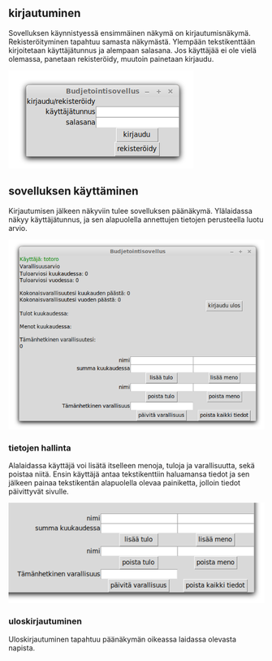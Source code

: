 ## kirjautuminen

Sovelluksen käynnistyessä ensimmäinen näkymä on kirjautumisnäkymä. Rekisteröityminen tapahtuu samasta näkymästä. Ylempään tekstikenttään kirjoitetaan käyttäjätunnus ja alempaan salasana. Jos käyttäjää ei ole vielä olemassa, panetaan rekisteröidy, muutoin painetaan kirjaudu.  

![](./kuvat/login_view.png)

## sovelluksen käyttäminen

Kirjautumisen jälkeen näkyviin tulee sovelluksen päänäkymä. Ylälaidassa näkyy käyttäjätunnus, ja sen alapuolella annettujen tietojen perusteella luotu arvio.  

![](./kuvat/front_view.png)

### tietojen hallinta

Alalaidassa käyttäjä voi lisätä itselleen menoja, tuloja ja varallisuutta, sekä poistaa niitä. Ensin käyttäjä antaa tekstikenttiin haluamansa tiedot ja sen jälkeen painaa tekstikentän alapuolella olevaa painiketta, jolloin tiedot päivittyvät sivulle.  

![](./kuvat/input.png)

### uloskirjautuminen

Uloskirjautuminen tapahtuu päänäkymän oikeassa laidassa olevasta napista.